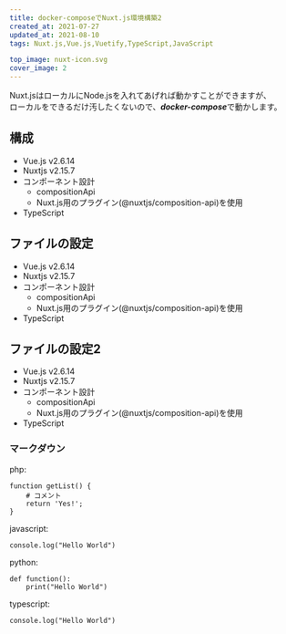 ```yaml
---
title: docker-composeでNuxt.js環境構築2
created_at: 2021-07-27
updated_at: 2021-08-10
tags: Nuxt.js,Vue.js,Vuetify,TypeScript,JavaScript

top_image: nuxt-icon.svg
cover_image: 2
---
```


Nuxt.jsはローカルにNode.jsを入れてあげれば動かすことができますが、  
ローカルをできるだけ汚したくないので、***docker-compose***で動かします。

## 構成  
- Vue.js v2.6.14
- Nuxtjs v2.15.7
- コンポーネント設計
  - compositionApi
  - Nuxt.js用のプラグイン(@nuxtjs/composition-api)を使用
- TypeScript

## ファイルの設定
- Vue.js v2.6.14
- Nuxtjs v2.15.7
- コンポーネント設計
  - compositionApi
  - Nuxt.js用のプラグイン(@nuxtjs/composition-api)を使用
- TypeScript

## ファイルの設定2
- Vue.js v2.6.14
- Nuxtjs v2.15.7
- コンポーネント設計
  - compositionApi
  - Nuxt.js用のプラグイン(@nuxtjs/composition-api)を使用
- TypeScript

### マークダウン
php:
```php[/root/Http/Api/base.php]
function getList() {
    # コメント
    return 'Yes!';
}
```
javascript:
```javascript[base.js]
console.log("Hello World")
```
python:
```python[base.py]
def function():
    print("Hello World")
```
typescript:
```typescript[base.ts]
console.log("Hello World")
```